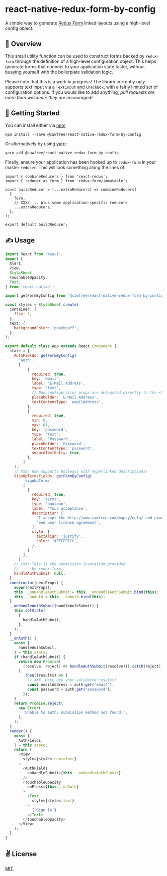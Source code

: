 # react-native-redux-form-by-config
A simple way to generate [Redux Form](https://redux-form.com/8.2.0/) linked layouts using a high-level config object.

## 🚡 Overview
This small utility function can be used to construct forms backed by `redux-form` through the definition of a high-level configuration object. This helps generate forms that connect to your application state faster, without busying yourself with the boilerplate validation logic.

Please note that this is a work in progress! The library currently only supports text input via a `TextInput` and `CheckBox`, with a fairly limited set of configuration options. If you would like to add anything, *pull requests are more than welcome; they are encouraged!*

## 🚀 Getting Started
You can install either via [npm](https://www.npmjs.com/package/@cawfree/react-native-redux-form-by-config):
```
npm install --save @cawfree/react-native-redux-form-by-config
```
Or alternatively by using [yarn](https://www.npmjs.com/package/@cawfree/react-native-redux-form-by-config):
```
yarn add @cawfree/react-native-redux-form-by-config
```
Finally, ensure your application has been hooked up to `redux-form` in your master `reducer`. This will look something along the lines of:

```
import { combineReducers } from 'react-redux';
import { reducer as form } from 'redux-form/immutable';

const buildReducer = (...extraReducers) => combineReducers(
  {
    form,
    // XXX: ... plus some application-specific reducers
    ...extraReducers,
  },
);

export default buildReducer;

```

## ✍️ Usage
```javascript
import React from 'react';
import {
  Alert,
  View,
  StyleSheet,
  TouchableOpacity,
  Text,
} from 'react-native';

import getFormByConfig from '@cawfree/react-native-redux-form-by-config';

const styles = StyleSheet.create(
  container: {
    flex: 1,
  },
  text: {
    backgroundColor: 'peachpuff',
  },
);

export default class App extends React.Component {
  state = {
    AuthFields: getFormByConfig(
      'auth',
      [
          {
            required: true,
            key: 'email',
            label: 'E-Mail Address',
            type: 'text',
            // Non-configuration props are delegated directly to the <TextInput/>.
            placeholder: 'E-Mail Address',
            textContentType: 'emailAddress',
          },
          {
            required: true,
            min: 6,
            max: 64,
            key: 'password',
            type: 'text',
            label: 'Password',
            placeholder: 'Password',
            textContentType: 'password',
            secureTextEntry: true,
          },
        ]
    ),
    // XXX: Now supports booleans with hyperlinked descriptions!
    SignUpTermsFields: getFormByConfig(
        'signUpTerms',
        [
          {
            required: true,
            key: 'terms',
            type: 'boolean',
            label: 'Your acceptance',
            description: [
              `I accept the http://www.cawfree.com/mapsy/eula/ and promise to be awesome to other users.`,
              'end user license agreement',
            ],
            style: {
              textAlign: 'justify',
              color: '#FFFFFFCC',
            },
          }
        ],
      )
    // XXX: This is the submission invocation provided
    //      by redux-form.
    handleAuthSubmit: null,
  }
  constructor(nextProps) {
    super(nextProps);
    this.__onHandleAuthSubmit = this.__onHandleAuthSubmit.bind(this);
    this.__onAuth = this.__onAuth.bind(this);
  }
  __onHandleAuthSubmit(handleAuthSubmit) {
    this.setState(
      {
        handleAuthSubmit,
      },
    );
  }
  __onAuth() {
    const {
      handleAuthSubmit,
    } = this.state;
    if (handleAuthSubmit) {
      return new Promise(
        (resolve, reject) => handleAuthSubmit(resolve)().catch(reject),
      )
        .then((results) => {
          // XXX: Here are your validated results!
          const emailAddress = auth.get('email');
          const password = auth.get('password');
        });
    }
    return Promise.reject(
      new Error(
        'Unable to auth; submission method not found!',
      ),
    );
  }
  render() {
    const {
      AuthFields,
    } = this.state;
    return (
      <View
        style={styles.container}
      >
        <AuthFields
          onHandleSubmit={this.__onHandleAuthSubmit}
        />
        <TouchableOpacity
          onPress={this.__onAuth}
        >
          <Text
            style={styles.text}
          >
            {'Sign In'}
          </Text>
        </TouchableOpacity>
      </View>
    );
  }
}
```

## ✌️ License
[MIT](https://opensource.org/licenses/MIT).
